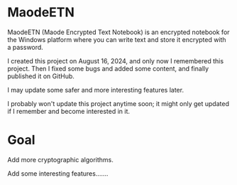 # MaodeETN
MaodeETN (Maode Encrypted Text Notebook) is an encrypted notebook for the Windows platform where you can write text and store it encrypted with a password.

I created this project on August 16, 2024, and only now I remembered this project. Then I fixed some bugs and added some content, and finally published it on GitHub.

I may update some safer and more interesting features later.

I probably won't update this project anytime soon; it might only get updated if I remember and become interested in it.
# Goal

Add more cryptographic algorithms.

Add some interesting features.......
